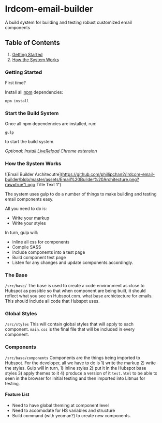 # lrdcom-email-builder
A build system for building and testing robust customized email components

## Table of Contents
1. [Getting Started](#getting-started)
2. [How the System Works](#how-it-works)

### Getting Started

First time?

Install all [npm](https://www.npmjs.com/) dependencies:
```
npm install
```

### Start the Build System

Once all npm dependencies are installed, run:
```
gulp
```

to start the build system.

*Optional: Install [LiveReload](https://chrome.google.com/webstore/detail/livereload/jnihajbhpnppcggbcgedagnkighmdlei?hl=en) Chrome extension*

### How the System Works

![Email Builder Architecutre](https://github.com/phillipchan2/lrdcom-email-builder/blob/master/assets/Email%20Builder%20Architecture.png?raw=true"Logo Title Text 1")

The system uses gulp to do a number of things to make building and testing email components easy.

All you need to do is:
- Write your markup
- Write your styles

In turn, gulp will:
- Inline all css for components
- Compile SASS
- Include components into a test page
- Build component test page
- Listen for any changes and update components accordingly.

### The Base

`/src/base/`
The base is used to create a code environment as close to Hubspot as possible so that when component are being built, it should reflect what you see on Hubspot.com. what base archictecture for emails. This should include all code that Hubspot uses. 

### Global Styles
`/src/styles`
This will contain global styles that will apply to each component. `main.css` is the final file that will be included in every component.

### Components
`/src/base/components`
Components are the things being imported to Hubspot. For the developer, all we have to do is 1) write the markup 2) write the styles. Gulp will in turn, 1) inline styles 2) put it in the Hubspot base styles 3) apply themes to it 4) produce a version of it `test.html` to be able to seen in the browser for initial testing and then imported into Litmus for testing.

#### Feature List
- Need to have global theming at component level
- Need to accomodate for HS variables and structure
- Build command (with yeoman?) to create new components.


